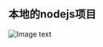 ## 本地的nodejs项目 
![Image text](https://raw.github.com/chusiping/repositpry/master/puppeteer/README_img/file.jpg)

